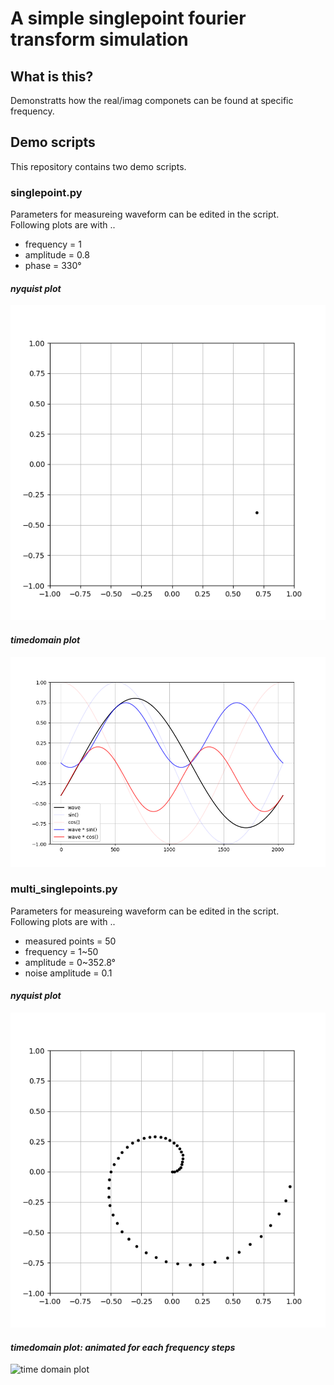 # A simple singlepoint fourier transform simulation

## What is this? 
Demonstratts how the real/imag componets can be found at specific frequency. 

## Demo scripts
This repository contains two demo scripts. 

### singlepoint.py
Parameters for measureing waveform can be edited in the script.  
Following plots are with ..  
- frequency = 1
- amplitude = 0.8
- phase = 330°  
#### _nyquist plot_  
![plot on cplane](img/result_cplane.png)  
#### _timedomain plot_
![time domain plot](img/result_timedomain.png)  

### multi_singlepoints.py
Parameters for measureing waveform can be edited in the script.  
Following plots are with ..  
- measured points = 50
- frequency = 1~50
- amplitude = 0~352.8°
- noise amplitude = 0.1  
#### _nyquist plot_  
![plot on cplane](img/result_multi_cplane.png)  
#### _timedomain plot: animated for each frequency steps_  
![time domain plot](img/result_multi_timedomain_animated.gif)  

